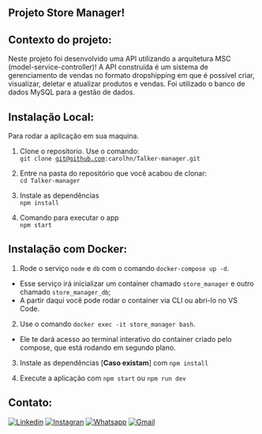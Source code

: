 ## Projeto Store Manager!

## Contexto do projeto:
Neste projeto foi desenvolvido uma API utilizando a arquitetura MSC (model-service-controller)!
A API construída é um sistema de gerenciamento de vendas no formato dropshipping em que é possível criar, visualizar, deletar e atualizar produtos e vendas. Foi utilizado o banco de dados MySQL para a gestão de dados.

## Instalação Local:
Para rodar a aplicação em sua maquina.

1. Clone o repositorio. Use o comando:</br>
  <code>git clone git@github.com:carolhn/Talker-manager.git</code></br>
  
2. Entre na pasta do repositório que você acabou de clonar:</br>
<code>cd Talker-manager</code>

3. Instale as dependências</br>
<code>npm install</code>

4. Comando para executar o app</br>
<code>npm start</code>


## Instalação com Docker:
1. Rode o serviço `node` e `db` com o comando `docker-compose up -d`.
  - Esse serviço irá inicializar um container chamado `store_manager` e outro chamado `store_manager_db`;
  - A partir daqui você pode rodar o container via CLI ou abri-lo no VS Code.

2. Use o comando `docker exec -it store_manager bash`.
  - Ele te dará acesso ao terminal interativo do container criado pelo compose, que está rodando em segundo plano.

3. Instale as dependências [**Caso existam**] com `npm install`

4. Execute a aplicação com `npm start` ou `npm run dev`

## Contato:
[![Linkedin](https://img.shields.io/badge/LinkedIn-0077B5?style=for-the-badge&logo=linkedin&logoColor=white)](https://www.linkedin.com/in/caroline-nunes-devfullstack/)
[![Instagran](https://img.shields.io/badge/Instagram-E4405F?style=for-the-badge&logo=instagram&logoColor=white)](https://www.instagram.com/caarolhn/)
[![Whatsapp](https://img.shields.io/badge/WhatsApp-25D366?style=for-the-badge&logo=whatsapp&logoColor=white)](https://wa.me/48988037114)
[![Gmail](https://img.shields.io/badge/Gmail-D14836?style=for-the-badge&logo=gmail&logoColor=white)](mailto:nunescaroline905@gmail.com)
